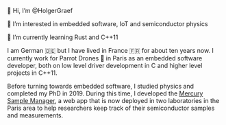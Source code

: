 👋 Hi, I’m @HolgerGraef

👀 I’m interested in embedded software, IoT and semiconductor physics

🌱 I’m currently learning Rust and C++11

I am German 🇩🇪 but I have lived in France 🇫🇷 for about ten years now. I currently work for Parrot Drones 🦜 in Paris as
an embedded software developer, both on low level driver development in C and higher level projects in C++11.

Before turning towards embedded software, I studied physics and completed my PhD in 2019. During this time, I developed
the [Mercury Sample Manager](https://github.com/HolgerGraef/MSM), a web app that is now deployed in two laboratories
in the Paris area to help researchers keep track of their semiconductor samples and measurements.
